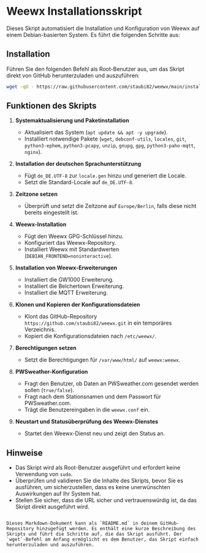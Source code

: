

# Weewx Installationsskript

Dieses Skript automatisiert die Installation und Konfiguration von Weewx auf einem Debian-basierten System. Es führt die folgenden Schritte aus:

## Installation

Führen Sie den folgenden Befehl als Root-Benutzer aus, um das Skript direkt von GitHub herunterzuladen und auszuführen:

```bash
wget -qO - https://raw.githubusercontent.com/staubi82/weewx/main/install.sh | bash
```

## Funktionen des Skripts

1. **Systemaktualisierung und Paketinstallation**
    - Aktualisiert das System (`apt update && apt -y upgrade`).
    - Installiert notwendige Pakete (`wget`, `debconf-utils`, `locales`, `git`, `python3-ephem`, `python3-pcapy`, `unzip`, `gnupg`, `gpg`, `python3-paho-mqtt`, `nginx`).

2. **Installation der deutschen Sprachunterstützung**
    - Fügt `de_DE.UTF-8` zur `locale.gen` hinzu und generiert die Locale.
    - Setzt die Standard-Locale auf `de_DE.UTF-8`.

3. **Zeitzone setzen**
    - Überprüft und setzt die Zeitzone auf `Europe/Berlin`, falls diese nicht bereits eingestellt ist.

4. **Weewx-Installation**
    - Fügt den Weewx GPG-Schlüssel hinzu.
    - Konfiguriert das Weewx-Repository.
    - Installiert Weewx mit Standardwerten (`DEBIAN_FRONTEND=noninteractive`).

5. **Installation von Weewx-Erweiterungen**
    - Installiert die GW1000 Erweiterung.
    - Installiert die Belchertown Erweiterung.
    - Installiert die MQTT Erweiterung.

6. **Klonen und Kopieren der Konfigurationsdateien**
    - Klont das GitHub-Repository `https://github.com/staubi82/weewx.git` in ein temporäres Verzeichnis.
    - Kopiert die Konfigurationsdateien nach `/etc/weewx/`.

7. **Berechtigungen setzen**
    - Setzt die Berechtigungen für `/var/www/html/` auf `weewx:weewx`.

8. **PWSweather-Konfiguration**
    - Fragt den Benutzer, ob Daten an PWSweather.com gesendet werden sollen (`true/false`).
    - Fragt nach dem Stationsnamen und dem Passwort für PWSweather.com.
    - Trägt die Benutzereingaben in die `weewx.conf` ein.

9. **Neustart und Statusüberprüfung des Weewx-Dienstes**
    - Startet den Weewx-Dienst neu und zeigt den Status an.

## Hinweise

- Das Skript wird als Root-Benutzer ausgeführt und erfordert keine Verwendung von `sudo`.
- Überprüfen und validieren Sie die Inhalte des Skripts, bevor Sie es ausführen, um sicherzustellen, dass es keine unerwünschten Auswirkungen auf Ihr System hat.
- Stellen Sie sicher, dass die URL sicher und vertrauenswürdig ist, da das Skript direkt ausgeführt wird.
```

Dieses Markdown-Dokument kann als `README.md` in deinem GitHub-Repository hinzugefügt werden. Es enthält eine kurze Beschreibung des Skripts und führt die Schritte auf, die das Skript ausführt. Der `wget`-Befehl am Anfang ermöglicht es dem Benutzer, das Skript einfach herunterzuladen und auszuführen.
